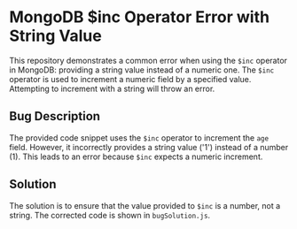 # MongoDB $inc Operator Error with String Value

This repository demonstrates a common error when using the `$inc` operator in MongoDB: providing a string value instead of a numeric one. The `$inc` operator is used to increment a numeric field by a specified value. Attempting to increment with a string will throw an error.

## Bug Description
The provided code snippet uses the `$inc` operator to increment the `age` field. However, it incorrectly provides a string value ('1') instead of a number (1). This leads to an error because `$inc` expects a numeric increment.

## Solution
The solution is to ensure that the value provided to `$inc` is a number, not a string.  The corrected code is shown in `bugSolution.js`.